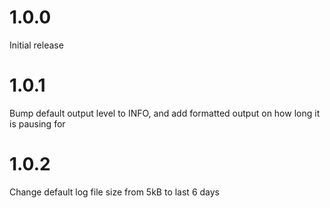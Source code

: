 # 1.0.0
Initial release

# 1.0.1 
Bump default output level to INFO, and add formatted output on how long it is pausing for

# 1.0.2
Change default log file size from 5kB to last 6 days
